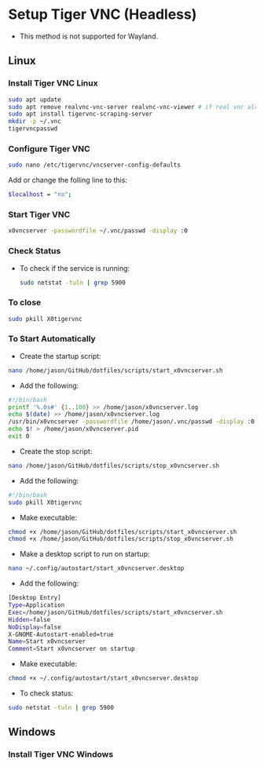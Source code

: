 # Setup Tiger VNC (Headless)

- This method is not supported for Wayland.

## Linux

### Install Tiger VNC Linux

```bash
sudo apt update
sudo apt remove realvnc-vnc-server realvnc-vnc-viewer # if real vnc already installed
sudo apt install tigervnc-scraping-server
mkdir -p ~/.vnc
tigervncpasswd
```

### Configure Tiger VNC

```bash
sudo nano /etc/tigervnc/vncserver-config-defaults
```

Add or change the folling line to this:

```bash
$localhost = "no";
```

### Start Tiger VNC

```bash
x0vncserver -passwordfile ~/.vnc/passwd -display :0
```

### Check Status

- To check if the service is running:

  ```bash
  sudo netstat -tuln | grep 5900
  ```

### To close

```bash
sudo pkill X0tigervnc
```

### To Start Automatically

- Create the startup script:

```bash
nano /home/jason/GitHub/dotfiles/scripts/start_x0vncserver.sh
```

- Add the following:

```bash
#!/bin/bash
printf '%.0s#' {1..100} >> /home/jason/x0vncserver.log
echo $(date) >> /home/jason/x0vncserver.log
/usr/bin/x0vncserver -passwordfile /home/jason/.vnc/passwd -display :0 >> /home/jason/x0vncserver.log 2>&1
echo $! > /home/jason/x0vncserver.pid
exit 0
```

- Create the stop script:

```bash
nano /home/jason/GitHub/dotfiles/scripts/stop_x0vncserver.sh
```

- Add the following:

```bash
#!/bin/bash
sudo pkill X0tigervnc
```

- Make executable:

```bash
chmod +x /home/jason/GitHub/dotfiles/scripts/start_x0vncserver.sh
chmod +x /home/jason/GitHub/dotfiles/scripts/stop_x0vncserver.sh
```

- Make a desktop script to run on startup:

```bash
nano ~/.config/autostart/start_x0vncserver.desktop
```

- Add the following:

```bash
[Desktop Entry]
Type=Application
Exec=/home/jason/GitHub/dotfiles/scripts/start_x0vncserver.sh
Hidden=false
NoDisplay=false
X-GNOME-Autostart-enabled=true
Name=Start x0vncserver
Comment=Start x0vncserver on startup
```

- Make executable:

```bash
chmod +x ~/.config/autostart/start_x0vncserver.desktop
```

- To check status:

```bash
sudo netstat -tuln | grep 5900
```

## Windows

### Install Tiger VNC Windows
